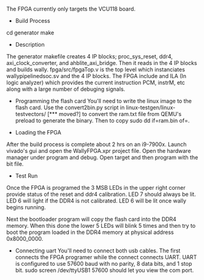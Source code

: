 The FPGA currently only targets the VCU118 board.

* Build Process

cd generator
make 

* Description

The generator makefile creates 4 IP blocks; proc_sys_reset, ddr4,
axi_clock_converter, and ahblite_axi_bridge.  Then it reads in the 4 IP blocks
and builds wally.  fpga/src/fpgaTop.v is the top level which instanciates
wallypipelinedsoc.sv and the 4 IP blocks.  The FPGA include and ILA (In logic
analyzer) which provides the current instruction PCM, instrM, etc along with
a large number of debuging signals.

* Programming the flash card
You'll need to write the linux image to the flash card.  Use the convert2bin.py 
script in linux-testgen/linux-testvectors/ [*** moved?] to convert the ram.txt 
file from QEMU's preload to generate the binary.  Then to copy
 sudo dd if=ram.bin of=<path to flash card>.

* Loading the FPGA

After the build process is complete about 2 hrs on an i9-7900x. Launch vivado's
gui and open the WallyFPGA.xpr project file.  Open the hardware manager under
program and debug. Open target and then program with the bit file.

* Test Run

Once the FPGA is programed the 3 MSB LEDs in the upper right corner provide
status of the reset and ddr4 calibration.  LED 7 should always be lit.
LED 6 will light if the DDR4 is not calibrated.  LED 6 will be lit once
wally begins running.

Next the bootloader program will copy the flash card into the DDR4 memory.
When this done the lower 5 LEDs will blink 5 times and then try to boot
the program loaded in the DDR4 memory at physical address 0x8000_0000.

* Connecting uart
You'll need to connect both usb cables.  The first connects the FPGA programer
while the connect connects UART.  UART is configured to use 57600 baud with 
no parity, 8 data bits, and 1 stop bit.  sudo screen /dev/ttyUSB1 57600 should
let you view the com port.



